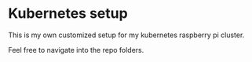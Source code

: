 # Kubernetes setup

This is my own customized setup for my kubernetes raspberry pi cluster.

Feel free to navigate into the repo folders.